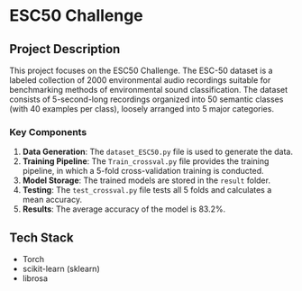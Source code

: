 # ESC50 Challenge

## Project Description

This project focuses on the ESC50 Challenge. The ESC-50 dataset is a labeled collection of 2000 environmental audio recordings suitable for benchmarking methods of environmental sound classification.
The dataset consists of 5-second-long recordings organized into 50 semantic classes (with 40 examples per class), loosely arranged into 5 major categories.

### Key Components
1. **Data Generation**: The `dataset_ESC50.py` file is used to generate the data.
2. **Training Pipeline**: The `Train_crossval.py` file provides the training pipeline, in which a 5-fold cross-validation training is conducted.
3. **Model Storage**: The trained models are stored in the `result` folder.
4. **Testing**: The `test_crossval.py` file tests all 5 folds and calculates a mean accuracy.
5. **Results**: The average accuracy of the model is 83.2%.

## Tech Stack
- Torch
- scikit-learn (sklearn)
- librosa

